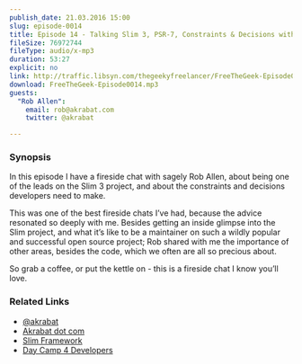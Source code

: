 ```yaml
---
publish_date: 21.03.2016 15:00
slug: episode-0014
title: Episode 14 - Talking Slim 3, PSR-7, Constraints & Decisions with Rob Allen
fileSize: 76972744
fileType: audio/x-mp3
duration: 53:27
explicit: no
link: http://traffic.libsyn.com/thegeekyfreelancer/FreeTheGeek-Episode0014.mp3
download: FreeTheGeek-Episode0014.mp3
guests:
  "Rob Allen":
    email: rob@akrabat.com
    twitter: @akrabat

---
```

### Synopsis

In this episode I have a fireside chat with sagely Rob Allen, about being one of the leads on the Slim 3 project, and about the constraints and decisions developers need to make.

This was one of the best fireside chats I’ve had, because the advice resonated so deeply with me. Besides getting an inside glimpse into the Slim project, and what it’s like to be a maintainer on such a wildly popular and successful open source project; Rob shared with me the importance of other areas, besides the code, which we often are all so precious about.

So grab a coffee, or put the kettle on - this is a fireside chat I know you’ll love.

### Related Links

- [@akrabat](https://twitter.com/@akrabat)
- [Akrabat dot com](http://akrabat.com)
- [Slim Framework](http://www.slimframework.com/)
- [Day Camp 4 Developers](https://daycamp4developers.com/)
